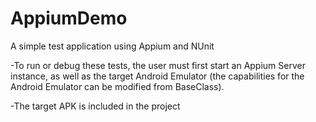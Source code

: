 # AppiumDemo
A simple test application using Appium and NUnit

-To run or debug these tests, the user must first start an Appium Server instance, as well as the target Android Emulator (the capabilities for the Android Emulator can be modified from BaseClass).

-The target APK is included in the project
